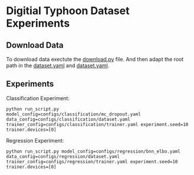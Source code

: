 # Digitial Typhoon Dataset Experiments

## Download Data

To download data exectute the [download.py](./data/download.py) file. And then adapt the root path in the [dataset.yaml](./configs/classification/dataset.yaml) and [dataset.yaml](./configs/regression/dataset.yaml).

## Experiments

Classification Experiment:
```code
python run_script.py model_config=configs/classification/mc_dropout.yaml data_config=configs/classification/dataset.yaml trainer_config=configs/classification/trainer.yaml experiment.seed=10 trainer.devices=[0]
```

Regression Experiment:
```code
python run_script.py model_config=configs/regression/bnn_elbo.yaml data_config=configs/regression/dataset.yaml trainer_config=configs/regression/trainer.yaml experiment.seed=10 trainer.devices=[0]
```